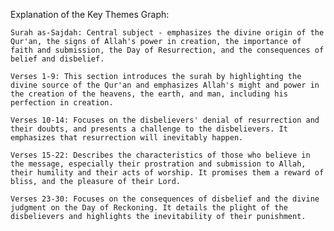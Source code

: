 Explanation of the Key Themes Graph:

    Surah as-Sajdah: Central subject - emphasizes the divine origin of the Qur'an, the signs of Allah's power in creation, the importance of faith and submission, the Day of Resurrection, and the consequences of belief and disbelief.

    Verses 1-9: This section introduces the surah by highlighting the divine source of the Qur'an and emphasizes Allah's might and power in the creation of the heavens, the earth, and man, including his perfection in creation.

    Verses 10-14: Focuses on the disbelievers' denial of resurrection and their doubts, and presents a challenge to the disbelievers. It emphasizes that resurrection will inevitably happen.

    Verses 15-22: Describes the characteristics of those who believe in the message, especially their prostration and submission to Allah, their humility and their acts of worship. It promises them a reward of bliss, and the pleasure of their Lord.

    Verses 23-30: Focuses on the consequences of disbelief and the divine judgment on the Day of Reckoning. It details the plight of the disbelievers and highlights the inevitability of their punishment.
